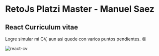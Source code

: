 # RetoJs Platzi Master - Manuel Saez

## React Curriculum vitae

Logre simular mi CV, aun asi quede con varios puntos pendientes. 😣

![react-cv](https://imgur.com/a/eR4NfKw)
